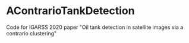 # AContrarioTankDetection
Code for IGARSS 2020 paper  "Oil tank detection in satellite images via a contrario clustering"
